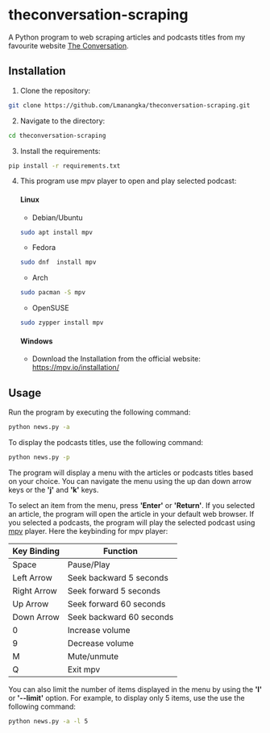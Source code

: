# theconversation-scraping

A Python program to web scraping articles and podcasts titles from my
favourite website [The Conversation](https://theconversation.com/id).

## Installation

1. Clone the repository:

```sh
git clone https://github.com/Lmanangka/theconversation-scraping.git
```

2. Navigate to the directory:

```sh
cd theconversation-scraping
```

3. Install the requirements:

```sh
pip install -r requirements.txt
```

4. This program use mpv player to open and play selected podcast:

    #### Linux

    - Debian/Ubuntu

    ```sh
    sudo apt install mpv
    ```

    - Fedora

    ```sh
    sudo dnf  install mpv
    ```

    - Arch

    ```sh
    sudo pacman -S mpv
    ```

    - OpenSUSE

    ```sh
    sudo zypper install mpv
    ```

    #### Windows

    - Download the Installation from the official website: https://mpv.io/installation/

## Usage

Run the program by executing the following command:

```sh
python news.py -a
```

To display the podcasts titles, use the following command:

```sh
python news.py -p
```

The program will display a menu with the articles or podcasts titles based on
your choice. You can navigate the menu using the up dan down arrow keys or the
**'j'** and **'k'** keys.  

To select an item from the menu, press **'Enter'** or **'Return'**. If you
selected an article, the program will open the article in your default
web browser. If you selected a podcasts, the program will play the selected
podcast using [mpv](https://mpv.io) player.
Here the keybinding for mpv player:

Key Binding      | Function
-----------------|---------------------------------------
Space            | Pause/Play
Left Arrow       | Seek backward 5 seconds
Right Arrow      | Seek forward 5 seconds
Up Arrow         | Seek forward 60 seconds
Down Arrow       | Seek backward 60 seconds
0                | Increase volume
9                | Decrease volume
M                | Mute/unmute
Q                | Exit mpv

You can also limit the number of items displayed in the menu by using the
**'l'** or **'--limit'** option. For example, to display only 5 items, use the
use the following command:

```sh
python news.py -a -l 5
```

